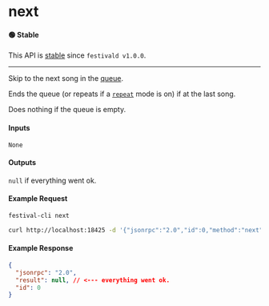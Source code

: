 # next

#### 🟢 Stable
This API is [stable](../../api-stability/marker.md) since `festivald v1.0.0`.

---

Skip to the next song in the [queue](../queue/queue.md).

Ends the queue (or repeats if a [`repeat`](../playback/repeat.md) mode is on) if at the last song.

Does nothing if the queue is empty.

#### Inputs
`None`

#### Outputs
`null` if everything went ok.

#### Example Request
```bash
festival-cli next
```
```bash
curl http://localhost:18425 -d '{"jsonrpc":"2.0","id":0,"method":"next"}'
```

#### Example Response
```json
{
  "jsonrpc": "2.0",
  "result": null, // <--- everything went ok.
  "id": 0
}
```
